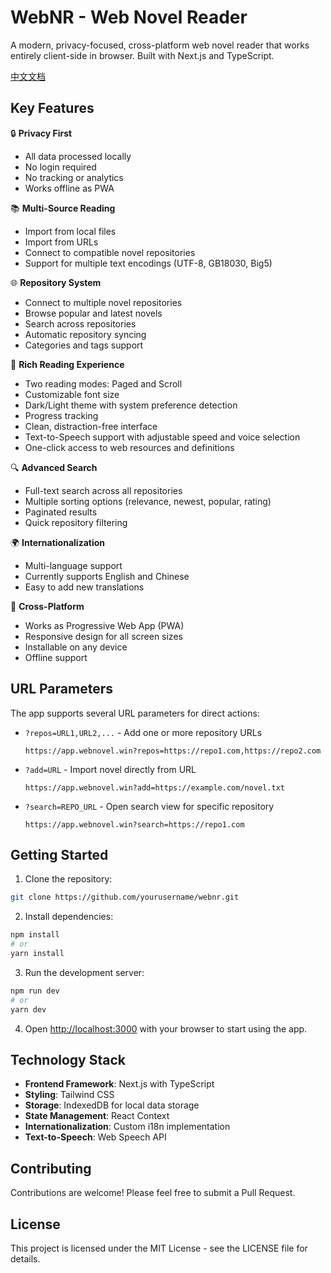 # WebNR - Web Novel Reader

A modern, privacy-focused, cross-platform web novel reader that works entirely client-side in browser. Built with Next.js and TypeScript.

[中文文档](README.zh.md)

## Key Features

🔒 **Privacy First**
  
- All data processed locally
- No login required
- No tracking or analytics
- Works offline as PWA

📚 **Multi-Source Reading**

- Import from local files
- Import from URLs
- Connect to compatible novel repositories
- Support for multiple text encodings (UTF-8, GB18030, Big5)

🌐 **Repository System**
  
  - Connect to multiple novel repositories
  - Browse popular and latest novels
  - Search across repositories
  - Automatic repository syncing
  - Categories and tags support

📖 **Rich Reading Experience**

  - Two reading modes: Paged and Scroll
  - Customizable font size
  - Dark/Light theme with system preference detection
  - Progress tracking
  - Clean, distraction-free interface
  - Text-to-Speech support with adjustable speed and voice selection
  - One-click access to web resources and definitions

🔍 **Advanced Search**

  - Full-text search across all repositories
  - Multiple sorting options (relevance, newest, popular, rating)
  - Paginated results
  - Quick repository filtering

🌍 **Internationalization**

  - Multi-language support
  - Currently supports English and Chinese
  - Easy to add new translations

📱 **Cross-Platform**

  - Works as Progressive Web App (PWA)
  - Responsive design for all screen sizes
  - Installable on any device
  - Offline support


## URL Parameters

The app supports several URL parameters for direct actions:

- `?repos=URL1,URL2,...` - Add one or more repository URLs
  ```
  https://app.webnovel.win?repos=https://repo1.com,https://repo2.com
  ```

- `?add=URL` - Import novel directly from URL

  ```
  https://app.webnovel.win?add=https://example.com/novel.txt
  ```

- `?search=REPO_URL` - Open search view for specific repository

  ```
  https://app.webnovel.win?search=https://repo1.com
  ```

## Getting Started

1. Clone the repository:
```bash
git clone https://github.com/yourusername/webnr.git
```

2. Install dependencies:
```bash
npm install
# or
yarn install
```

3. Run the development server:
```bash
npm run dev
# or
yarn dev
```

4. Open [http://localhost:3000](http://localhost:3000) with your browser to start using the app.

## Technology Stack

- **Frontend Framework**: Next.js with TypeScript
- **Styling**: Tailwind CSS
- **Storage**: IndexedDB for local data storage
- **State Management**: React Context
- **Internationalization**: Custom i18n implementation
- **Text-to-Speech**: Web Speech API

## Contributing

Contributions are welcome! Please feel free to submit a Pull Request.

## License

This project is licensed under the MIT License - see the LICENSE file for details.
